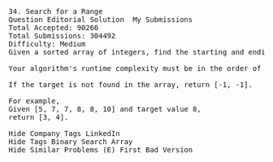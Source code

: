 <pre>
34. Search for a Range  
Question Editorial Solution  My Submissions
Total Accepted: 90266
Total Submissions: 304492
Difficulty: Medium
Given a sorted array of integers, find the starting and ending position of a given target value.

Your algorithm's runtime complexity must be in the order of O(log n).

If the target is not found in the array, return [-1, -1].

For example,
Given [5, 7, 7, 8, 8, 10] and target value 8,
return [3, 4].

Hide Company Tags LinkedIn
Hide Tags Binary Search Array
Hide Similar Problems (E) First Bad Version

</pre>
